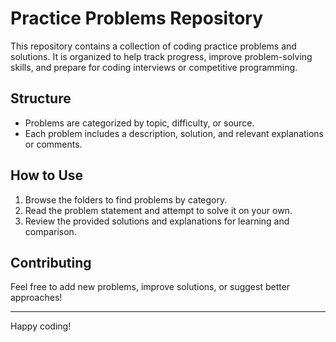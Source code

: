 # Practice Problems Repository

This repository contains a collection of coding practice problems and solutions. It is organized to help track progress, improve problem-solving skills, and prepare for coding interviews or competitive programming.

## Structure

- Problems are categorized by topic, difficulty, or source.
- Each problem includes a description, solution, and relevant explanations or comments.

## How to Use

1. Browse the folders to find problems by category.
2. Read the problem statement and attempt to solve it on your own.
3. Review the provided solutions and explanations for learning and comparison.

## Contributing

Feel free to add new problems, improve solutions, or suggest better approaches!

---

Happy coding!